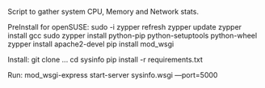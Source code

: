 Script to gather system CPU, Memory and Network stats.

PreInstall for openSUSE:
    sudo -i
    zypper refresh
    zypper update
    zypper install gcc
    sudo zypper install python-pip python-setuptools python-wheel
    zypper install apache2-devel
    pip install mod_wsgi

Install:
    git clone ...
    cd sysinfo
    pip install -r requirements.txt
 
Run:
    mod_wsgi-express start-server sysinfo.wsgi —port=5000